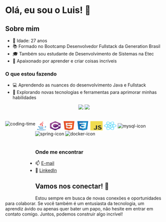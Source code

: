 # Olá, eu sou o Luis! 👋

## Sobre mim
- 🎂 Idade: 27 anos
- 📚 Formado no Bootcamp Desenvolvedor Fullstack da Generation Brasil
- 🎓 Também sou estudante de Desenvolvimento de Sistemas na Etec
- 🌱 Apaixonado por aprender e criar coisas incríveis

### O que estou fazendo
- 💻 Aprendendo as nuances do desenvolvimento Java e Fullstack
- 🚀 Explorando novas tecnologias e ferramentas para aprimorar minhas habilidades

<div align="center">
<div style="display: inline_block">
  <img  height="170em" src="https://github-readme-stats-sigma-five.vercel.app/api?username=hexcharlie&show_icons=true&theme=dark&include_all_commits=true&count_private=true"/>
  <img  height="170em" src="https://github-readme-stats-sigma-five.vercel.app/api/top-langs/?username=hexcharlie&layout=compact&langs_count=16&theme=dark"/>
</div>
</div>
<br>
<div  align="left"> 
  <div style="display: inline_block"><br>
    <img align="left" height="250" alt="coding-time" src="code.gif">
    <img align="center" height="30" width="40" alt="java-icon" src="https://raw.githubusercontent.com/devicons/devicon/master/icons/java/java-original.svg">
    <img align="center" height="30" width="40" alt="csharp-icon" src="https://raw.githubusercontent.com/devicons/devicon/master/icons/csharp/csharp-original.svg">
    <img align="center" height="30" width="40" alt="html-icon" src="https://raw.githubusercontent.com/devicons/devicon/master/icons/html5/html5-original.svg">
    <img align="center" height="30" width="40" alt="css-icon" src="https://raw.githubusercontent.com/devicons/devicon/master/icons/css3/css3-original.svg">
    <img align="center" height="30" width="40" alt="javascript-icon" src="https://raw.githubusercontent.com/devicons/devicon/master/icons/javascript/javascript-original.svg">
    <img align="center" height="30" width="40" alt="react-icon" src="https://raw.githubusercontent.com/devicons/devicon/master/icons/react/react-original.svg">
    <img align="center" height="30" width="40" alt="mysql-icon" src="https://cdn.jsdelivr.net/gh/devicons/devicon/icons/mysql/mysql-original.svg">
    <img align="center" height="30" width="40" alt="spring-icon" src="https://cdn.jsdelivr.net/gh/devicons/devicon/icons/spring/spring-original.svg">
    <img align="center" height="60" width="40" alt="docker-icon" src="https://cdn.jsdelivr.net/gh/devicons/devicon/icons/docker/docker-original.svg">
  </div>
   </div>
<br>

### Onde me encontrar
- 📫 [E-mail](luishenriquemf23@hotmail.com)
- 💼 [LinkedIn](https://www.linkedin.com/in/luis-henrique-ferreira-649623128/)

## Vamos nos conectar! 🌟
Estou sempre em busca de novas conexões e oportunidades para colaborar. Se você também é um entusiasta da tecnologia, um aprendiz ávido ou apenas quer bater um papo, não hesite em entrar em contato comigo. Juntos, podemos construir algo incrível!



<!---
hexcharlie/hexcharlie is a ✨ special ✨ repository because its `README.md` (this file) appears on your GitHub profile.
You can click the Preview link to take a look at your changes.
--->
